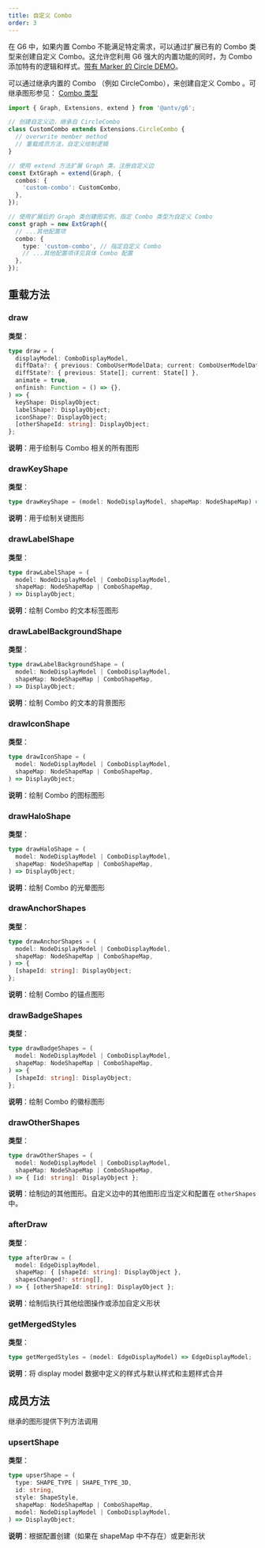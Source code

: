 ```yaml
---
title: 自定义 Combo
order: 3
---
```


在 G6 中，如果内置 Combo 不能满足特定需求，可以通过扩展已有的 Combo 类型来创建自定义 Combo。这允许您利用 G6 强大的内置功能的同时，为 Combo 添加特有的逻辑和样式。[带有 Marker 的 Circle DEMO](/zh/examples/item/customCombo#cCircle)。

可以通过继承内置的 Combo （例如 CircleCombo），来创建自定义 Combo 。可继承图形参见： [Combo 类型](/manual/customize/extension-cats#3-combo-类型-combos)

```ts
import { Graph, Extensions, extend } from '@antv/g6';

// 创建自定义边，继承自 CircleCombo
class CustomCombo extends Extensions.CircleCombo {
  // overwrite member method
  // 重载成员方法，自定义绘制逻辑
}

// 使用 extend 方法扩展 Graph 类，注册自定义边
const ExtGraph = extend(Graph, {
  combos: {
    'custom-combo': CustomCombo,
  },
});

// 使用扩展后的 Graph 类创建图实例，指定 Combo 类型为自定义 Combo
const graph = new ExtGraph({
  // ...其他配置项
  combo: {
    type: 'custom-combo', // 指定自定义 Combo
    // ...其他配置项详见具体 Combo 配置
  },
});
```

## 重载方法

### draw

**类型**：

```ts
type draw = (
  displayModel: ComboDisplayModel,
  diffData?: { previous: ComboUserModelData; current: ComboUserModelData },
  diffState?: { previous: State[]; current: State[] },
  animate = true,
  onfinish: Function = () => {},
) => {
  keyShape: DisplayObject;
  labelShape?: DisplayObject;
  iconShape?: DisplayObject;
  [otherShapeId: string]: DisplayObject;
};
```

**说明**：用于绘制与 Combo 相关的所有图形

### drawKeyShape

**类型**：

```ts
type drawKeyShape = (model: NodeDisplayModel, shapeMap: NodeShapeMap) => DisplayObject;
```

**说明**：用于绘制关键图形

### drawLabelShape

**类型**：

```ts
type drawLabelShape = (
  model: NodeDisplayModel | ComboDisplayModel,
  shapeMap: NodeShapeMap | ComboShapeMap,
) => DisplayObject;
```

**说明**：绘制 Combo 的文本标签图形

### drawLabelBackgroundShape

**类型**：

```ts
type drawLabelBackgroundShape = (
  model: NodeDisplayModel | ComboDisplayModel,
  shapeMap: NodeShapeMap | ComboShapeMap,
) => DisplayObject;
```

**说明**：绘制 Combo 的文本的背景图形

### drawIconShape

**类型**：

```ts
type drawIconShape = (
  model: NodeDisplayModel | ComboDisplayModel,
  shapeMap: NodeShapeMap | ComboShapeMap,
) => DisplayObject;
```

**说明**：绘制 Combo 的图标图形

### drawHaloShape

**类型**：

```ts
type drawHaloShape = (
  model: NodeDisplayModel | ComboDisplayModel,
  shapeMap: NodeShapeMap | ComboShapeMap,
) => DisplayObject;
```

**说明**：绘制 Combo 的光晕图形

### drawAnchorShapes

**类型**：

```ts
type drawAnchorShapes = (
  model: NodeDisplayModel | ComboDisplayModel,
  shapeMap: NodeShapeMap | ComboShapeMap,
) => {
  [shapeId: string]: DisplayObject;
};
```

**说明**：绘制 Combo 的锚点图形

### drawBadgeShapes

**类型**：

```ts
type drawBadgeShapes = (
  model: NodeDisplayModel | ComboDisplayModel,
  shapeMap: NodeShapeMap | ComboShapeMap,
) => {
  [shapeId: string]: DisplayObject;
};
```

**说明**：绘制 Combo 的徽标图形

### drawOtherShapes

**类型**：

```ts
type drawOtherShapes = (
  model: NodeDisplayModel | ComboDisplayModel,
  shapeMap: NodeShapeMap | ComboShapeMap,
) => { [id: string]: DisplayObject };
```

**说明**：绘制边的其他图形。自定义边中的其他图形应当定义和配置在 `otherShapes` 中。

### afterDraw

**类型**：

```ts
type afterDraw = (
  model: EdgeDisplayModel,
  shapeMap: { [shapeId: string]: DisplayObject },
  shapesChanged?: string[],
) => { [otherShapeId: string]: DisplayObject };
```

**说明**：绘制后执行其他绘图操作或添加自定义形状

### getMergedStyles

**类型**：

```ts
type getMergedStyles = (model: EdgeDisplayModel) => EdgeDisplayModel;
```

**说明**：将 display model 数据中定义的样式与默认样式和主题样式合并

## 成员方法

继承的图形提供下列方法调用

### upsertShape

**类型**：

```ts
type upserShape = (
  type: SHAPE_TYPE | SHAPE_TYPE_3D,
  id: string,
  style: ShapeStyle,
  shapeMap: NodeShapeMap | ComboShapeMap,
  model: NodeDisplayModel | ComboDisplayModel,
) => DisplayObject;
```

**说明**：根据配置创建（如果在 shapeMap 中不存在）或更新形状
